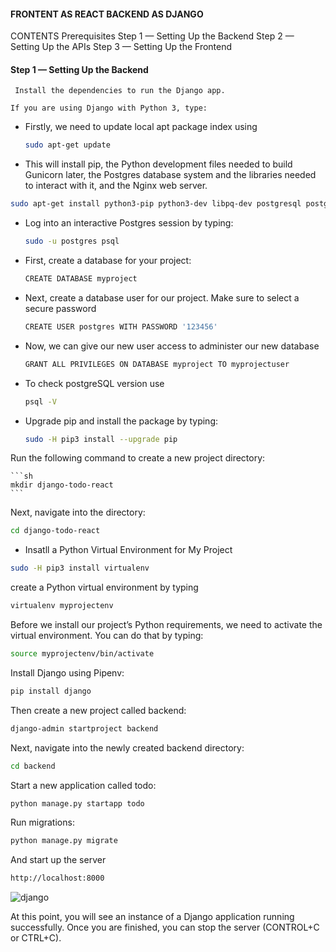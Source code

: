   #### FRONTENT AS REACT BACKEND AS DJANGO 


  CONTENTS
  Prerequisites
  Step 1 — Setting Up the Backend
  Step 2 — Setting Up the APIs
  Step 3 — Setting Up the Frontend


  #### Step 1 — Setting Up the Backend


     Install the dependencies to run the Django app.

    If you are using Django with Python 3, type:

  - Firstly, we need to update local apt package index using

     ```sh
     sudo apt-get update
     ```


   - This will install pip, the Python development files needed to build Gunicorn later, the Postgres database system and the libraries needed to              interact  with it, and the Nginx web server.

  ```sh
  sudo apt-get install python3-pip python3-dev libpq-dev postgresql postgresql-contrib
  ```

  - Log into an interactive Postgres session by typing:

    ```sh
    sudo -u postgres psql
    ```

  - First, create a database for your project:

     ```sh
     CREATE DATABASE myproject
     ```

  - Next, create a database user for our project. Make sure to select a secure password

     ```sh
     CREATE USER postgres WITH PASSWORD '123456'
     ```

  - Now, we can give our new user access to administer our new database

    ```sh
    GRANT ALL PRIVILEGES ON DATABASE myproject TO myprojectuser
    ```

  - To check postgreSQL version use 

    ```sh
    psql -V
    ```

  - Upgrade pip and install the package by typing:


     ```sh
     sudo -H pip3 install --upgrade pip
     ```

  Run the following command to create a new project directory:


    ```sh
    mkdir django-todo-react
    ```

   Next, navigate into the directory:


   ```sh
   cd django-todo-react
   ```
  - Insatll a Python Virtual Environment for My Project  
   
   ```sh
   sudo -H pip3 install virtualenv
   ```

 create a Python virtual environment by typing

  ```sh
  virtualenv myprojectenv
  ```
Before we install our project’s Python requirements, we need to activate the virtual environment. You can do that by typing:


   ```sh
   source myprojectenv/bin/activate
   ```

  Install Django using Pipenv:

   ```sh
   pip install django
   ```

  Then create a new project called backend:

   ```sh
   django-admin startproject backend
   ```

  Next, navigate into the newly created backend directory:


  ```sh
  cd backend
  ```

  Start a new application called todo:

  ```sh
  python manage.py startapp todo
  ```

  Run migrations:

  ```sh
  python manage.py migrate
  ```

  And start up the server

  ```sh
  http://localhost:8000
  ```
  ![ django ](https://user-images.githubusercontent.com/106643382/204489190-058be87b-85a4-4ea7-b7f5-146b9616bba6.png "django")


  At this point, you will see an instance of a Django application running successfully. Once you are finished, you can stop the server (CONTROL+C or CTRL+C).









































